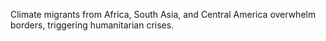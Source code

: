 Climate migrants from Africa, South Asia, and Central America overwhelm borders, triggering humanitarian crises.

